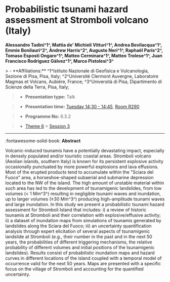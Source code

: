 # Probabilistic tsunami hazard assessment at Stromboli volcano (Italy)

**Alessandro Tadini^1^, Mattia de' Michieli Vitturi^1^, Andrea Bevilacqua^1^, Emmie Bonilauri^2^, Andrew Harris^2^, Augusto Neri^1^, Raphaël Paris^2^, Tomaso Esposti Ongaro^1^, Matteo Cerminara^1^, Matteo Trolese^1^, Juan Francisco Rodriguez Gàlvez^1^, Marco Pistolesi^3^**

<!-- more -->> - **Affiliations:** ^1^Istituto Nazionale di Geofisica e Vulcanologia, Sezione di Pisa, Pisa, Italy; ^2^Université Clermont Auvergne, Laboratoire Magmas et Volcans, Aubiére, France; ^3^Università di Pisa, Dipartimento di Scienze della Terra, Pisa, Italy;

> - **Presentation type:** Talk

> - **Presentation time:** [Tuesday 14:30 - 14:45](../sessions_comparison.md#__tabbed_2_4), [Room R290](../maps_venue.md#__tabbed_1_1)

> - **Programme No:** 6.3.2

> - [Theme 6](../theme6.md) > [Session 3](../sessions/session-6-3.md)

--- 

:fontawesome-solid-book: **Abstract**

Volcanic-induced tsunamis have a potentially devastating impact, especially in densely populated and/or touristic coastal areas. Stromboli volcano (Aeolian islands, southern Italy) is known for its persistent explosive activity occasionally punctuated by more powerful explosions and lava effusions. Most of the erupted products tend to accumulate within the "Sciara del Fuoco" area, a horseshoe-shaped subaerial and submarine depression located to the NW of the island. The high amount of unstable material within such area has led to the development of tsunamigenic landslides, from low volumes (< 1 Mm^3^) resulting in negligible tsunami waves and inundation, up to larger volumes (≥30 Mm^3^) producing high-amplitude tsunami waves and large inundation.
In this study we present a probabilistic tsunami hazard assessment for Stromboli Island that includes: i) a review of historic tsunamis at Stromboli and their correlation with explosive/effusive activity; ii) a dataset of inundation maps from simulations of tsunamis generated by landslides along the Sciara del Fuoco; iii) an uncertainty quantification analysis through expert elicitation of several aspects of tsunamigenic landslide at Stromboli (e.g., their number in the past and in the next 50 years, the probabilities of different triggering mechanisms, the relative probability of different volumes and initial positions of the tsunamigenic landslides). Results consist of probabilistic inundation maps and hazard curves in different locations of the island coupled with a temporal model of occurrence valid for the next 50 years. Maps are presented with a specific focus on the village of Stromboli and accounting for the quantified uncertainty.

